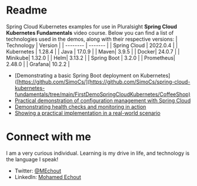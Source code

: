 # Readme
Spring Cloud Kubernetes examples for use in Pluralsight **Spring Cloud Kubernetes Fundamentals** video course. Below you can find a list of technologies used in the demos, along with their respective versions:
| Technology    | Version |
| -------- | ------- |
| Spring Cloud  | 2022.0.4 |
| Kubernetes | 1.28.4 |
| Java    | 17.0.9 |
| Maven| 3.9.5  |
| Docker| 24.0.7 |
| Minikube| 1.32.0 |
| Helm| 3.13.2 |
| Spring Boot | 3.2.0  |
| Prometheus| 2.48.0 |
| Grafana| 10.2.2 |

- [Demonstrating a basic Spring Boot deployment on Kubernetes]([https://github.com/SimoCs/](https://github.com/SimoCs/spring-cloud-kubernetes-fundamentals/tree/main/FirstDemoSpringCloudKubernetes/CoffeeShop)
- [Practical demonstration of configuration management with Spring Cloud](https://github.com/SimoCs/)
- [Demonstrating health checks and monitoring in action](https://github.com/SimoCs/)
- [Showing a practical implementation in a real-world scenario](https://github.com/SimoCs/)

# Connect with me
I am a very curious individual. Learning is my drive in life, and technology is the language I speak!

- Twitter: [@MEchout](https://twitter.com/MEchout)
- LinkedIn: [Mohamed Echout](https://www.linkedin.com/in/mohamed-echout/)
